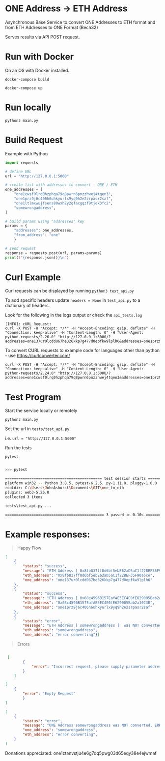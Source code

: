 # ONE Address -> ETH Address

Asynchronous Base Service to convert ONE Addresses to ETH format and from ETH Addresses to ONE Format (Bech32)

Serves results via API POST request.
# Run with Docker

On an OS with Docker installed.

`docker-compose build`

`docker-compose up`

# Run locally

`python3 main.py`

# Build Request

Example with Python

```python
import requests

# define URL
url = "http://127.0.0.1:5000"

# create list with addresses to convert - ONE / ETH
one_addresses = [
    "one1cwsf0lrq0hzphqa79q8pwrn6pnzzhwej4tqen3",
    "one1prz9j6c406h6uhkyurlx9yq9h2e2zrpasr2saf",
    "one1ltlmxwujfsens80wxh2y2qfaxgqzf9tjex3fc2",
    "somewrongaddress",
]

# build params using "addresses" key
params = {
    "addresses": one_addresses, 
    "from_address": "one"
    }

# send request
response = requests.post(url, params=params)
print(f"{response.json()}\n")

```

# Curl Example

Curl requests can be displayed by running `python3 test_api.py`

To add specific headers update `headers = None` in `test_api.py` to a dictionary of headers.

Look for the following in the logs output or check the `api_tests.log`

```
[INFO]: cURL Request:
curl -X POST -H "Accept: */*" -H "Accept-Encoding: gzip, deflate" -H "Connection: keep-alive" -H "Content-Length: 0" -H "User-Agent: python-requests/2.26.0" "http://127.0.0.1:5000/?addresses=one137ur0lcdd067he326kkp7g477d0epfkw9lplh6&addresses=one1prz9j6c406h6uhkyurlx9yq9h2e2zrpasr2saf
```

To convert CURL requests to example code for languages other than python - use https://curlconverter.com/

```curl
curl -X POST -H "Accept: */*" -H "Accept-Encoding: gzip, deflate" -H "Connection: keep-alive" -H "Content-Length: 0" -H "User-Agent: python-requests/2.24.0" "http://127.0.0.1:5000/?addresses=one1cwsf0lrq0hzphqa79q8pwrn6pnzzhwej4tqen3&addresses=one1prz9j6c406h6uhkyurlx9yq9h2e2zrpasr2saf&addresses=one1ltlmxwujfsens80wxh2y2qfaxgqzf9tjex3fc2&addresses=somewrongaddress"
```

# Test Program

Start the service locally or remotely

`python3 main.py`

Set the url in `tests/test_api.py` 

i.e. `url = "http://127.0.0.1:5000"`

Run the tests

`pytest`

``` bash

>>> pytest

============================================ test session starts ============================================= 
platform win32 -- Python 3.8.5, pytest-6.2.5, py-1.11.0, pluggy-1.0.0
rootdir: C:\Users\JohnAshurst\Documents\GIT\one_to_eth
plugins: web3-5.25.0
collected 3 items                                                                                              

tests\test_api.py ...                                                                                   [100%] 

============================================= 3 passed in 0.10s ============================================== 

```

# Example responses:

> Happy Flow

```json
[
    {
        "status": "success",
        "message": "ETH Address [ 0x8fb837ff0d6bf5ebE62aD5aC1f22BEF35F90a6ce ]  Successfully converted to ONE Address [ one137ur0lcdd067he326kkp7g477d0epfkw9lplh6 ]",
        "eth_address": "0x8fb837ff0d6bf5ebE62aD5aC1f22BEF35F90a6ce",
        "one_address": "one137ur0lcdd067he326kkp7g477d0epfkw9lplh6"
    },
    {
        "status": "success",
        "message": "ETH Address [ 0x08c4596B157EafAE5EC4E0fE629005Bab2a10C3D ]  Successfully converted to ONE Address [ one1prz9j6c406h6uhkyurlx9yq9h2e2zrpasr2saf ]",
        "eth_address": "0x08c4596B157EafAE5EC4E0fE629005Bab2a10C3D",
        "one_address": "one1prz9j6c406h6uhkyurlx9yq9h2e2zrpasr2saf"
    },
    {
        "status": "error",
        "message": "ETH Address [ somewrongaddress ]  was NOT converted, ERROR: ONE", 
        "eth_address": "somewrongaddress", 
        "one_address": "error converting"}]

```

> Errors

``` json

 [
        {
            "error": "Incorrect request, please supply parameter addresses with an array of addresses to convert"
        }
    ]

[
    {
        "error": "Empty Request"
        }
]

[
    {
        "status": "error",
        "message": "ONE Address somewrongaddress was NOT converted, ERROR: when sending a str, it must be a hex string. Got: 'somewrongaddress' ",
        "one_address": "somewrongaddress",
        "eth_address": "error converting",
    }
]

```

Donations appreciated: one1ztanvstju4e6g7dq5pwg03d65eqy38e4ejwmaf

